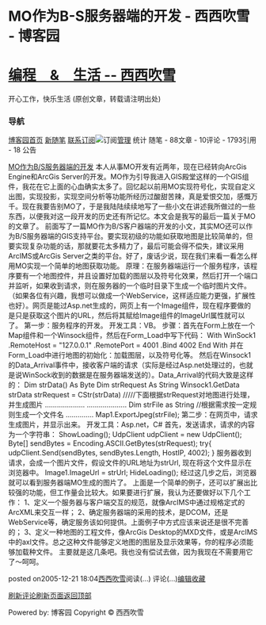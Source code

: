 
# MO作为B-S服务器端的开发 - 西西吹雪 - 博客园
# [编程　&　生活      --       西西吹雪](https://www.cnblogs.com/watsonyin/)
开心工作，快乐生活  (原创文章，转载请注明出处)

### 导航
[博客园](https://www.cnblogs.com/)[首页](https://www.cnblogs.com/watsonyin/)
[新随笔](https://i.cnblogs.com/EditPosts.aspx?opt=1)
[联系](https://msg.cnblogs.com/send/%E8%A5%BF%E8%A5%BF%E5%90%B9%E9%9B%AA)[订阅](https://www.cnblogs.com/watsonyin/rss)![订阅](//www.cnblogs.com/images/xml.gif)[管理](https://i.cnblogs.com/)
统计
随笔 -		88文章 -		10评论 -		1793引用 -		18
公告

[MO作为B/S服务器端的开发](https://www.cnblogs.com/watsonyin/archive/2005/12/21/301897.html)
本人从事MO开发有近两年，现在已经转向ArcGis Engine和ArcGis Server的开发。MO作为引导我进入GIS殿堂这样的一个GIS组件，我花在它上面的心血确实太多了。回忆起以前用MO实现符号化，实现自定义出图，实现投影，实现空间分析等功能所经历过酸甜苦辣，真是爱恨交加，感慨万千。现在我要告别MO了，于是我陆陆续续地写了一些小文在讲述我所做过的一些东西，以便我对这一段开发的历史还有所记忆。本文会是我写的最后一篇关于MO的文章了。
前面写了一篇MO作为B/S客户器端的开发的小文，其实MO还可以作为B/S服务器端的GIS支持平台。要实现初级的功能如获取地图是比较简单的，但要实现复杂功能的话，那就要花太多精力了，最后可能会得不偿失，建议采用ArcIMS或ArcGis Server之类的平台。好了，废话少说，现在我们来看一看怎么样用MO实现一个简单的地图获取功能。
原理：在服务器端运行一个服务程序，该程序要有一个地图控件，并且设置好加载的图层以及符号化效果，然后打开一个端口并监听，如果收到请求，则在服务器的一个临时目录下生成一个临时图片文件。（如果各位有兴趣，我想可以做成一个WebService，这样适应能力更强，扩展性也好）。网页是能过Asp.net生成的，网页上有一个Image组件，现在程序要做的是只是获取这个图片的URL，然后将其赋给Image组件的ImageUrl属性就可以了。
第一步：服务程序的开发。
开发工具：VB。
步骤：首先在Form上放在一个Map组件和一个Winsock组件，然后在Form_Load中写下代码：
With WinSock1
.RemoteHost = "127.0.0.1"
.RemotePort = 4001
.Bind 4002
End With
并在Form_Load中进行地图的初始化：加载图层，以及符号化等。
然后在Winsock1的Data_Arrival事件中，接收客户端的请求（实际是经过Asp.net处理过的，也就是说WinSock收到的数据是在服务器端发送的）。Data_Arrival的代码大致是这样的：
Dim strData() As Byte
Dim strRequest As String
Winsock1.GetData strData
strRequest = CStr(strData)
/////下面根据strRequest对地图进行处理，并生成图片
....................
....................
Dim strFile as String
//根据需求按一定规则生成一个文件名
..............
Map1.ExportJpeg(strFile);
第二步：在网页中，请求生成图片，并显示出来。
开发工具：Asp.net，C\#
首先，发送请求，请求的内容为一个字符串：
ShowLoading();
UdpClient udpClient = new UdpClient();
Byte[] sendBytes = Encoding.ASCII.GetBytes(strRequest);
try{
udpClient.Send(sendBytes, sendBytes.Length, HostIP, 4002);
}
服务器收到请求，会成一个图片文件，假设文件的URL地址为strUrl, 现在将这个文件显示在浏览器中。
Image1.ImageUrl = strUrl;
HideLoading();
经过这几步之后，浏览器就可以看到服务器端MO生成的图片了。
上面是一个简单的例子，还可以扩展出比较强的功能，但工作量会比较大。如果要进行扩展，我认为还要做好以下几个工作：
1、定义一个服务器与客户端交互的规范，就像ArcIMS中通过规格定式的ArcXML来交互一样；
2、确定服务器端的采用的技术，是DCOM，还是WebService等，确定服务该如何提供。上面例子中方式应该来说还是很不完善的；
3、定义一种地图的工程文件，像ArcGis Desktop的MXD文件，或是ArcIMS中的axl文件。总之这种文件能够定义地图的图层及显示效果等，你的程序必须能够加载种文件。
主要就是这几条吧。我也没有偿试去做，因为我现在不需要用它了～呵呵。





posted on2005-12-21 18:04[西西吹雪](https://www.cnblogs.com/watsonyin/)阅读(...) 评论(...)[编辑](https://i.cnblogs.com/EditPosts.aspx?postid=301897)[收藏](#)


[刷新评论](javascript:void(0);)[刷新页面](#)[返回顶部](#top)






Powered by:
博客园
Copyright © 西西吹雪
